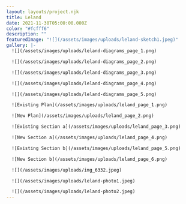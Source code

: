 ```yaml
---
layout: layouts/project.njk
title: Leland
date: 2021-11-30T05:00:00.000Z
color: "#fcfff6"
description: ""
featuredImage: "![](/assets/images/uploads/leland-sketch1.jpeg)"
gallery: |-
  ![](/assets/images/uploads/leland-diagrams_page_1.png)

  ![](/assets/images/uploads/leland-diagrams_page_2.png)

  ![](/assets/images/uploads/leland-diagrams_page_3.png)

  ![](/assets/images/uploads/leland-diagrams_page_4.png)

  ![](/assets/images/uploads/leland-diagrams_page_5.png)

  ![Existing Plan](/assets/images/uploads/leland_page_1.png)

  ![New Plan](/assets/images/uploads/leland_page_2.png)

  ![Existing Section a](/assets/images/uploads/leland_page_3.png)

  ![New Section a](/assets/images/uploads/leland_page_4.png)

  ![Existing Section b](/assets/images/uploads/leland_page_5.png)

  ![New Section b](/assets/images/uploads/leland_page_6.png)

  ![](/assets/images/uploads/img_6332.jpeg)

  ![](/assets/images/uploads/leland-photo1.jpeg)

  ![](/assets/images/uploads/leland-photo2.jpeg)
---
```

